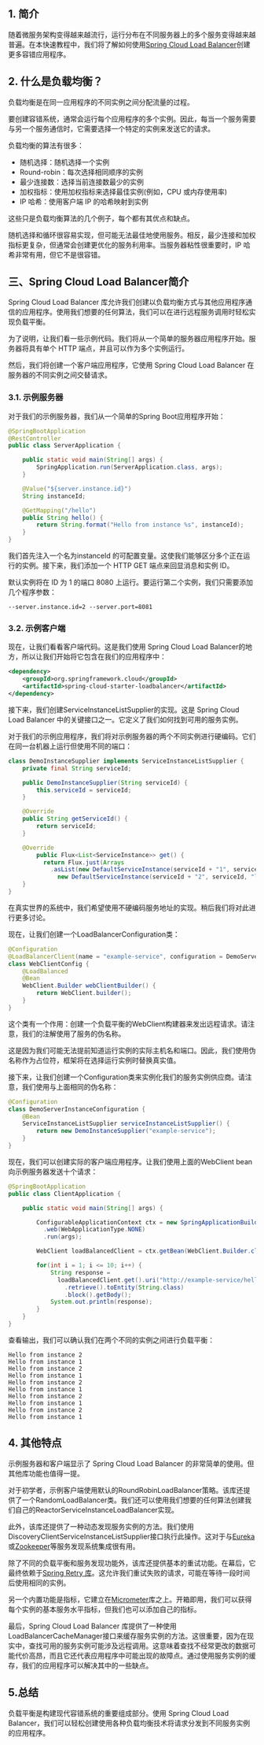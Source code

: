 ## 1. 简介

随着微服务架构变得越来越流行，运行分布在不同服务器上的多个服务变得越来越普遍。在本快速教程中，我们将了解如何使用[Spring Cloud Load Balancer](https://spring.io/guides/gs/spring-cloud-loadbalancer/)创建更多容错应用程序。

## 2. 什么是负载均衡？

负载均衡是在同一应用程序的不同实例之间分配流量的过程。

要创建容错系统，通常会运行每个应用程序的多个实例。因此，每当一个服务需要与另一个服务通信时，它需要选择一个特定的实例来发送它的请求。

负载均衡的算法有很多：

-   随机选择：随机选择一个实例
-   Round-robin：每次选择相同顺序的实例
-   最少连接数：选择当前连接数最少的实例
-   加权指标：使用加权指标来选择最佳实例(例如，CPU 或内存使用率)
-   IP 哈希：使用客户端 IP 的哈希映射到实例

这些只是负载均衡算法的几个例子，每个都有其优点和缺点。

随机选择和循环很容易实现，但可能无法最佳地使用服务。相反，最少连接和加权指标更复杂，但通常会创建更优化的服务利用率。当服务器粘性很重要时，IP 哈希非常有用，但它不是很容错。

## 三、Spring Cloud Load Balancer简介

Spring Cloud Load Balancer 库允许我们创建以负载均衡方式与其他应用程序通信的应用程序。使用我们想要的任何算法，我们可以在进行远程服务调用时轻松实现负载平衡。

为了说明，让我们看一些示例代码。我们将从一个简单的服务器应用程序开始。服务器将具有单个 HTTP 端点，并且可以作为多个实例运行。

然后，我们将创建一个客户端应用程序，它使用 Spring Cloud Load Balancer 在服务器的不同实例之间交替请求。

### 3.1. 示例服务器

对于我们的示例服务器，我们从一个简单的Spring Boot应用程序开始：

```java
@SpringBootApplication
@RestController
public class ServerApplication {

    public static void main(String[] args) {
        SpringApplication.run(ServerApplication.class, args);
    }

    @Value("${server.instance.id}")
    String instanceId;

    @GetMapping("/hello")
    public String hello() {
        return String.format("Hello from instance %s", instanceId);
    }
}
```

我们首先注入一个名为instanceId 的可配置变量。这使我们能够区分多个正在运行的实例。接下来，我们添加一个 HTTP GET 端点来回显消息和实例 ID。

默认实例将在 ID 为 1 的端口 8080 上运行。要运行第二个实例，我们只需要添加几个程序参数：

```plaintext
--server.instance.id=2 --server.port=8081
```

### 3.2. 示例客户端

现在，让我们看看客户端代码。这是我们使用 Spring Cloud Load Balancer的地方，所以让我们开始将它包含在我们的应用程序中：

```xml
<dependency>
    <groupId>org.springframework.cloud</groupId>
    <artifactId>spring-cloud-starter-loadbalancer</artifactId>
</dependency>
```

接下来，我们创建ServiceInstanceListSupplier的实现。这是 Spring Cloud Load Balancer 中的关键接口之一。它定义了我们如何找到可用的服务实例。

对于我们的示例应用程序，我们将对示例服务器的两个不同实例进行硬编码。它们在同一台机器上运行但使用不同的端口：

```java
class DemoInstanceSupplier implements ServiceInstanceListSupplier {
    private final String serviceId;

    public DemoInstanceSupplier(String serviceId) {
        this.serviceId = serviceId;
    }

    @Override
    public String getServiceId() {
        return serviceId;
    }

    @Override
        public Flux<List<ServiceInstance>> get() {
          return Flux.just(Arrays
            .asList(new DefaultServiceInstance(serviceId + "1", serviceId, "localhost", 8080, false),
              new DefaultServiceInstance(serviceId + "2", serviceId, "localhost", 8081, false)));
    }
}
```

在真实世界的系统中，我们希望使用不硬编码服务地址的实现。稍后我们将对此进行更多讨论。

现在，让我们创建一个LoadBalancerConfiguration类：

```java
@Configuration
@LoadBalancerClient(name = "example-service", configuration = DemoServerInstanceConfiguration.class)
class WebClientConfig {
    @LoadBalanced
    @Bean
    WebClient.Builder webClientBuilder() {
        return WebClient.builder();
    }
}
```

这个类有一个作用：创建一个负载平衡的WebClient构建器来发出远程请求。请注意，我们的注解使用了服务的伪名称。

这是因为我们可能无法提前知道运行实例的实际主机名和端口。因此，我们使用伪名称作为占位符，框架将在选择运行实例时替换真实值。

接下来，让我们创建一个Configuration类来实例化我们的服务实例供应商。请注意，我们使用与上面相同的伪名称：

```java
@Configuration
class DemoServerInstanceConfiguration {
    @Bean
    ServiceInstanceListSupplier serviceInstanceListSupplier() {
        return new DemoInstanceSupplier("example-service");
    }
}
```

现在，我们可以创建实际的客户端应用程序。让我们使用上面的WebClient bean 向示例服务器发送十个请求：

```java
@SpringBootApplication
public class ClientApplication {

    public static void main(String[] args) {

        ConfigurableApplicationContext ctx = new SpringApplicationBuilder(ClientApplication.class)
          .web(WebApplicationType.NONE)
          .run(args);

        WebClient loadBalancedClient = ctx.getBean(WebClient.Builder.class).build();

        for(int i = 1; i <= 10; i++) {
            String response =
              loadBalancedClient.get().uri("http://example-service/hello")
                .retrieve().toEntity(String.class)
                .block().getBody();
            System.out.println(response);
        }
    }
}
```

查看输出，我们可以确认我们在两个不同的实例之间进行负载平衡：

```plaintext
Hello from instance 2
Hello from instance 1
Hello from instance 2
Hello from instance 1
Hello from instance 2
Hello from instance 1
Hello from instance 2
Hello from instance 1
Hello from instance 2
Hello from instance 1
```

## 4. 其他特点

示例服务器和客户端显示了 Spring Cloud Load Balancer 的非常简单的使用。但其他库功能也值得一提。

对于初学者，示例客户端使用默认的RoundRobinLoadBalancer策略。该库还提供了一个RandomLoadBalancer类。我们还可以使用我们想要的任何算法创建我们自己的ReactorServiceInstanceLoadBalancer实现。

此外，该库还提供了一种动态发现服务实例的方法。我们使用DiscoveryClientServiceInstanceListSupplier接口执行此操作。这对于与[Eureka](https://www.baeldung.com/spring-cloud-netflix-eureka)或[Zookeeper](https://www.baeldung.com/java-zookeeper)等服务发现系统集成很有用。

除了不同的负载平衡和服务发现功能外，该库还提供基本的重试功能。在幕后，它最终依赖于[Spring Retry 库](https://www.baeldung.com/spring-retry)。这允许我们重试失败的请求，可能在等待一段时间后使用相同的实例。

另一个内置功能是指标，它建立在[Micrometer](https://www.baeldung.com/micrometer)库之上。开箱即用，我们可以获得每个实例的基本服务水平指标，但我们也可以添加自己的指标。

最后，Spring Cloud Load Balancer 库提供了一种使用LoadBalancerCacheManager接口来缓存服务实例的方法。这很重要，因为在现实中，查找可用的服务实例可能涉及远程调用。这意味着查找不经常更改的数据可能代价高昂，而且它还代表应用程序中可能出现的故障点。通过使用服务实例的缓存，我们的应用程序可以解决其中的一些缺点。

## 5.总结

负载平衡是构建现代容错系统的重要组成部分。使用 Spring Cloud Load Balancer，我们可以轻松创建使用各种负载均衡技术将请求分发到不同服务实例的应用程序。